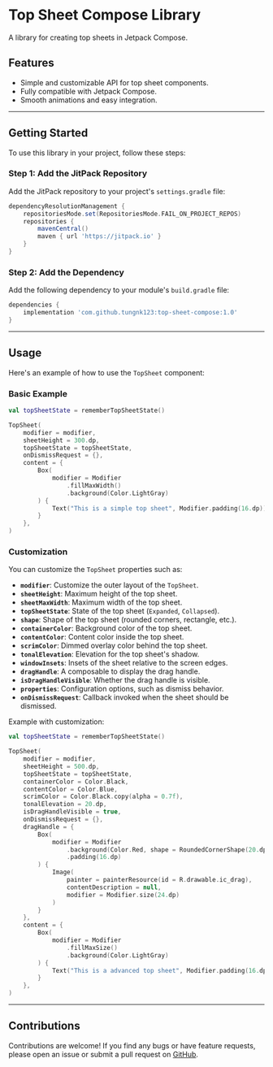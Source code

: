 # Top Sheet Compose Library

A library for creating top sheets in Jetpack Compose.

## Features

- Simple and customizable API for top sheet components.
- Fully compatible with Jetpack Compose.
- Smooth animations and easy integration.

---

## Getting Started

To use this library in your project, follow these steps:

### Step 1: Add the JitPack Repository

Add the JitPack repository to your project's `settings.gradle` file:

```groovy
dependencyResolutionManagement {
    repositoriesMode.set(RepositoriesMode.FAIL_ON_PROJECT_REPOS)
    repositories {
        mavenCentral()
        maven { url 'https://jitpack.io' }
    }
}
```

### Step 2: Add the Dependency

Add the following dependency to your module's `build.gradle` file:

```groovy
dependencies {
    implementation 'com.github.tungnk123:top-sheet-compose:1.0'
}
```

---

## Usage

Here's an example of how to use the `TopSheet` component:

### Basic Example

```kotlin
val topSheetState = rememberTopSheetState()

TopSheet(
    modifier = modifier,
    sheetHeight = 300.dp,
    topSheetState = topSheetState,
    onDismissRequest = {},
    content = {
        Box(
            modifier = Modifier
                .fillMaxWidth()
                .background(Color.LightGray)
        ) {
            Text("This is a simple top sheet", Modifier.padding(16.dp))
        }
    },
)
```

### Customization

You can customize the `TopSheet` properties such as:

- **`modifier`**: Customize the outer layout of the `TopSheet`.
- **`sheetHeight`**: Maximum height of the top sheet.
- **`sheetMaxWidth`**: Maximum width of the top sheet.
- **`topSheetState`**: State of the top sheet (`Expanded`, `Collapsed`).
- **`shape`**: Shape of the top sheet (rounded corners, rectangle, etc.).
- **`containerColor`**: Background color of the top sheet.
- **`contentColor`**: Content color inside the top sheet.
- **`scrimColor`**: Dimmed overlay color behind the top sheet.
- **`tonalElevation`**: Elevation for the top sheet's shadow.
- **`windowInsets`**: Insets of the sheet relative to the screen edges.
- **`dragHandle`**: A composable to display the drag handle.
- **`isDragHandleVisible`**: Whether the drag handle is visible.
- **`properties`**: Configuration options, such as dismiss behavior.
- **`onDismissRequest`**: Callback invoked when the sheet should be dismissed.

Example with customization:

```kotlin
val topSheetState = rememberTopSheetState()

TopSheet(
    modifier = modifier,
    sheetHeight = 500.dp,
    topSheetState = topSheetState,
    containerColor = Color.Black,
    contentColor = Color.Blue,
    scrimColor = Color.Black.copy(alpha = 0.7f),
    tonalElevation = 20.dp,
    isDragHandleVisible = true,
    onDismissRequest = {},
    dragHandle = {
        Box(
            modifier = Modifier
                .background(Color.Red, shape = RoundedCornerShape(20.dp))
                .padding(16.dp)
        ) {
            Image(
                painter = painterResource(id = R.drawable.ic_drag),
                contentDescription = null,
                modifier = Modifier.size(24.dp)
            )
        }
    },
    content = {
        Box(
            modifier = Modifier
                .fillMaxSize()
                .background(Color.LightGray)
        ) {
            Text("This is a advanced top sheet", Modifier.padding(16.dp))
        }
    },
)
```

---

## Contributions

Contributions are welcome! If you find any bugs or have feature requests, please open an issue or submit a pull request on [GitHub](https://github.com/tungnk123/top-sheet-compose).